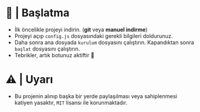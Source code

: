 # :hammer: | Başlatma
- İlk öncelikle projeyi indirin. (**git** veya **manuel indirme**)
- Projeyi açıp `config.js` dosyasındaki gerekli bilgileri doldurunuz.
- Daha sonra ana dosyada `kurulum` dosyasını çalıştırın. Kapandıktan sonra `başlat` dosyasını çalıştırın.
- Tebrikler, artık botunuz aktiftir :tada:

# ⚠ | Uyarı
- Bu projenin alınıp başka bir yerde paylaşılması veya sahiplenmesi katiyen yasaktır, `MIT` lisansı ile korunmaktadır.